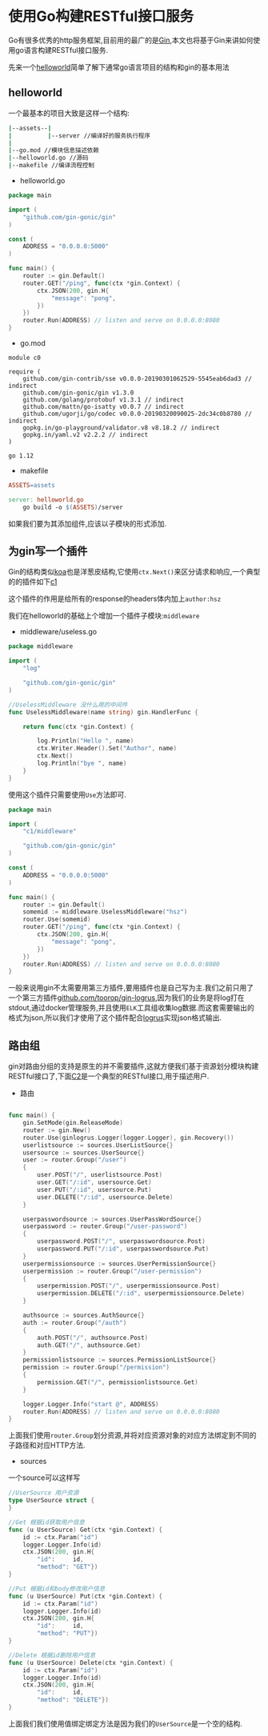 # 使用Go构建RESTful接口服务

Go有很多优秀的http服务框架,目前用的最广的是[Gin](https://github.com/gin-gonic),本文也将基于Gin来讲如何使用go语言构建RESTful接口服务.



先来一个[helloworld](https://github.com/tutorialforgolang/go-server/tree/master/code/RESTful%E6%8E%A5%E5%8F%A3%E6%9C%8D%E5%8A%A1/c0)简单了解下通常go语言项目的结构和gin的基本用法

## helloworld

一个最基本的项目大致是这样一个结构:

```bash
|--assets--|
|          |--server //编译好的服务执行程序
|
|--go.mod //模块信息描述依赖
|--helloworld.go //源码
|--makefile //编译流程控制
```

+ helloworld.go

```go
package main

import (
	"github.com/gin-gonic/gin"
)

const (
	ADDRESS = "0.0.0.0:5000"
)

func main() {
	router := gin.Default()
	router.GET("/ping", func(ctx *gin.Context) {
		ctx.JSON(200, gin.H{
			"message": "pong",
		})
	})
	router.Run(ADDRESS) // listen and serve on 0.0.0.0:8080
}
```

+ go.mod

```
module c0

require (
	github.com/gin-contrib/sse v0.0.0-20190301062529-5545eab6dad3 // indirect
	github.com/gin-gonic/gin v1.3.0
	github.com/golang/protobuf v1.3.1 // indirect
	github.com/mattn/go-isatty v0.0.7 // indirect
	github.com/ugorji/go/codec v0.0.0-20190320090025-2dc34c0b8780 // indirect
	gopkg.in/go-playground/validator.v8 v8.18.2 // indirect
	gopkg.in/yaml.v2 v2.2.2 // indirect
)

go 1.12
```

+ makefile

```makefile
ASSETS=assets

server: helloworld.go
	go build -o $(ASSETS)/server

```

如果我们要为其添加组件,应该以子模块的形式添加.

## 为gin写一个插件

Gin的结构类似[koa](https://tutorialforjavascript.github.io/%E4%BD%BF%E7%94%A8Javascript%E6%90%AD%E5%BB%BA%E5%90%8E%E7%AB%AF%E6%9C%8D%E5%8A%A1/RESTful%E6%8E%A5%E5%8F%A3%E6%9C%8D%E5%8A%A1.html#koa%E7%9A%84%E5%8E%9F%E7%90%86)也是洋葱皮结构,它使用`ctx.Next()`来区分请求和响应,一个典型的的插件如下[c1](https://github.com/tutorialforgolang/go-server/tree/master/code/RESTful%E6%8E%A5%E5%8F%A3%E6%9C%8D%E5%8A%A1/c1)

这个插件的作用是给所有的response的headers体内加上`author:hsz`

我们在helloworld的基础上个增加一个插件子模块:`middleware`

+ middleware/useless.go

```go
package middleware

import (
	"log"

	"github.com/gin-gonic/gin"
)

//UselessMiddleware 没什么用的中间件
func UselessMiddleware(name string) gin.HandlerFunc {

	return func(ctx *gin.Context) {

		log.Println("Hello ", name)
		ctx.Writer.Header().Set("Author", name)
		ctx.Next()
		log.Println("bye ", name)
	}
}
```

使用这个插件只需要使用`Use`方法即可.

```go
package main

import (
	"c1/middleware"

	"github.com/gin-gonic/gin"
)

const (
	ADDRESS = "0.0.0.0:5000"
)

func main() {
	router := gin.Default()
	somemid := middleware.UselessMiddleware("hsz")
	router.Use(somemid)
	router.GET("/ping", func(ctx *gin.Context) {
		ctx.JSON(200, gin.H{
			"message": "pong",
		})
	})
	router.Run(ADDRESS) // listen and serve on 0.0.0.0:8080
}
```

一般来说用gin不太需要用第三方插件,要用插件也是自己写为主.我们之前只用了一个第三方插件[github.com/toorop/gin-logrus](https://github.com/toorop/gin-logrus),因为我们的业务是将log打在stdout,通过docker管理服务,并且使用`ELK`工具组收集log数据.而这套需要输出的格式为json,所以我们才使用了这个插件配合[logrus](github.com/sirupsen/logrus)实现json格式输出.


## 路由组

gin对路由分组的支持是原生的并不需要插件,这就方便我们基于资源划分模块构建RESTful接口了,下面[C2](https://github.com/tutorialforgolang/go-server/tree/master/code/RESTful%E6%8E%A5%E5%8F%A3%E6%9C%8D%E5%8A%A1/c2)是一个典型的RESTful接口,用于描述用户.

+ 路由

```go

func main() {
	gin.SetMode(gin.ReleaseMode)
	router := gin.New()
	router.Use(ginlogrus.Logger(logger.Logger), gin.Recovery())
	userlistsource := sources.UserListSource{}
	usersource := sources.UserSource{}
	user := router.Group("/user")
	{
		user.POST("/", userlistsource.Post)
		user.GET("/:id", usersource.Get)
		user.PUT("/:id", usersource.Put)
		user.DELETE("/:id", usersource.Delete)
	}

	userpasswordsource := sources.UserPassWordSource{}
	userpassword := router.Group("/user-password")
	{
		userpassword.POST("/", userpasswordsource.Post)
		userpassword.PUT("/:id", userpasswordsource.Put)
	}
	userpermissionsource := sources.UserPermissionSource{}
	userpermission := router.Group("/user-permission")
	{
		userpermission.POST("/", userpermissionsource.Post)
		userpermission.DELETE("/:id", userpermissionsource.Delete)
	}

	authsource := sources.AuthSource{}
	auth := router.Group("/auth")
	{
		auth.POST("/", authsource.Post)
		auth.GET("/", authsource.Get)
	}
	permissionlistsource := sources.PermissionListSource{}
	permission := router.Group("/permission")
	{
		permission.GET("/", permissionlistsource.Get)
	}

	logger.Logger.Info("start @", ADDRESS)
	router.Run(ADDRESS) // listen and serve on 0.0.0.0:8080
}
```

上面我们使用`router.Group`划分资源,并将对应资源对象的对应方法绑定到不同的子路径和对应HTTP方法.

+ sources

一个source可以这样写

```go
//UserSource 用户资源
type UserSource struct {
}

//Get 根据id获取用户信息
func (u UserSource) Get(ctx *gin.Context) {
	id := ctx.Param("id")
	logger.Logger.Info(id)
	ctx.JSON(200, gin.H{
		"id":     id,
		"method": "GET"})
}

//Put 根据id和body修改用户信息
func (u UserSource) Put(ctx *gin.Context) {
	id := ctx.Param("id")
	logger.Logger.Info(id)
	ctx.JSON(200, gin.H{
		"id":     id,
		"method": "PUT"})
}

//Delete 根据id删除用户信息
func (u UserSource) Delete(ctx *gin.Context) {
	id := ctx.Param("id")
	logger.Logger.Info(id)
	ctx.JSON(200, gin.H{
		"id":     id,
		"method": "DELETE"})
}
```

上面我们我们使用值绑定绑定方法是因为我们的`UserSource`是一个空的结构.



<!-- ## 一个完整的例子

一个基于JWT的用户系统,这个系统用于实现用户的注册,登录注销等操作.我们用pg作为数据库,使用gorm作为连接数据库的orm.同时为了方便其他需要登录消息的服务知道,我们会将成功的注册和登录信息通过redis广播出去.

这个例子在[]()我们通过这个项目来介绍如何使用go语言搭建一个安全可扩展的用户系统微服务组件. -->